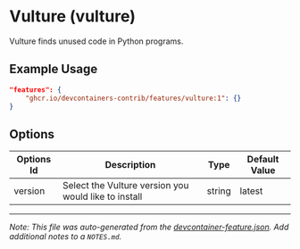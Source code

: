 
# Vulture (vulture)

Vulture finds unused code in Python programs.

## Example Usage

```json
"features": {
    "ghcr.io/devcontainers-contrib/features/vulture:1": {}
}
```

## Options

| Options Id | Description | Type | Default Value |
|-----|-----|-----|-----|
| version | Select the Vulture version you would like to install | string | latest |



---

_Note: This file was auto-generated from the [devcontainer-feature.json](https://github.com/devcontainers-contrib/features/blob/main/src/vulture/devcontainer-feature.json).  Add additional notes to a `NOTES.md`._
